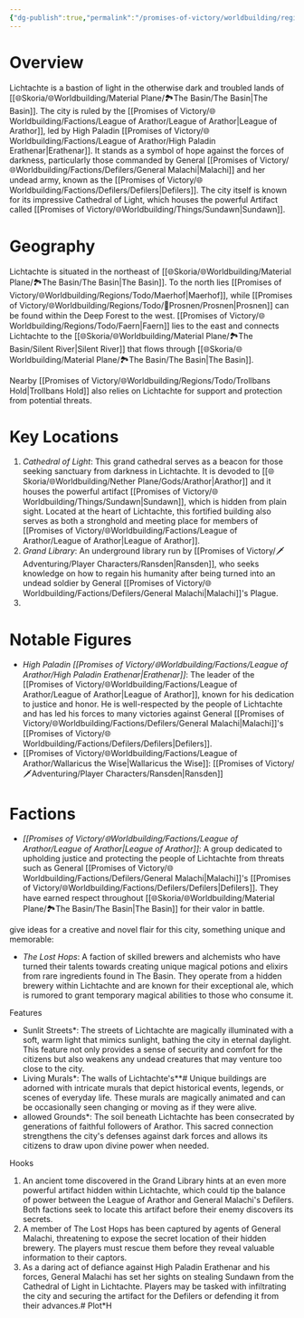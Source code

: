 ```yaml
---
{"dg-publish":true,"permalink":"/promises-of-victory/worldbuilding/regions/lichtachte/lichtachte/","title":"Lichtachte","noteIcon":"Settlement","created":"2023-01-25T02:26:53.868+01:00","updated":"2023-05-23T21:02:42.065+02:00"}
---
```


# Overview

Lichtachte is a bastion of light in the otherwise dark and troubled lands of [[🌐Skoria/🌐Worldbuilding/Material Plane/🏞️The Basin/The Basin\|The Basin]]. The city is ruled by the [[Promises of Victory/🌐Worldbuilding/Factions/League of Arathor/League of Arathor\|League of Arathor]], led by High Paladin [[Promises of Victory/🌐Worldbuilding/Factions/League of Arathor/High Paladin Erathenar\|Erathenar]]. It stands as a symbol of hope against the forces of darkness, particularly those commanded by General [[Promises of Victory/🌐Worldbuilding/Factions/Defilers/General Malachi\|Malachi]] and her undead army, known as the [[Promises of Victory/🌐Worldbuilding/Factions/Defilers/Defilers\|Defilers]]. The city itself is known for its impressive Cathedral of Light, which houses the powerful Artifact called [[Promises of Victory/🌐Worldbuilding/Things/Sundawn\|Sundawn]].

# Geography

Lichtachte is situated in the northeast of [[🌐Skoria/🌐Worldbuilding/Material Plane/🏞️The Basin/The Basin\|The Basin]]. To the north lies [[Promises of Victory/🌐Worldbuilding/Regions/Todo/Maerhof\|Maerhof]], while [[Promises of Victory/🌐Worldbuilding/Regions/Todo/🏰Prosnen/Prosnen\|Prosnen]] can be found within the Deep Forest to the west. [[Promises of Victory/🌐Worldbuilding/Regions/Todo/Faern\|Faern]] lies to the east and connects Lichtachte to the [[🌐Skoria/🌐Worldbuilding/Material Plane/🏞️The Basin/Silent River\|Silent River]] that flows through [[🌐Skoria/🌐Worldbuilding/Material Plane/🏞️The Basin/The Basin\|The Basin]].

Nearby [[Promises of Victory/🌐Worldbuilding/Regions/Todo/Trollbans Hold\|Trollbans Hold]] also relies on Lichtachte for support and protection from potential threats.

# Key Locations

1. *Cathedral of Light*: This grand cathedral serves as a beacon for those seeking sanctuary from darkness in Lichtachte. It is devoded to [[🌐Skoria/🌐Worldbuilding/Nether Plane/Gods/Arathor\|Arathor]] and it houses the powerful artifact [[Promises of Victory/🌐Worldbuilding/Things/Sundawn\|Sundawn]], which is hidden from plain sight. Located at the heart of Lichtachte, this fortified building also serves as both a stronghold and meeting place for members of [[Promises of Victory/🌐Worldbuilding/Factions/League of Arathor/League of Arathor\|League of Arathor]].
2. *Grand Library*: An underground library run by [[Promises of Victory/🗡️Adventuring/Player Characters/Ransden\|Ransden]], who seeks knowledge on how to regain his humanity after being turned into an undead soldier by General [[Promises of Victory/🌐Worldbuilding/Factions/Defilers/General Malachi\|Malachi]]'s Plague.
3. 


# Notable Figures

- *High Paladin [[Promises of Victory/🌐Worldbuilding/Factions/League of Arathor/High Paladin Erathenar\|Erathenar]]*: The leader of the [[Promises of Victory/🌐Worldbuilding/Factions/League of Arathor/League of Arathor\|League of Arathor]], known for his dedication to justice and honor. He is well-respected by the people of Lichtachte and has led his forces to many victories against General [[Promises of Victory/🌐Worldbuilding/Factions/Defilers/General Malachi\|Malachi]]'s [[Promises of Victory/🌐Worldbuilding/Factions/Defilers/Defilers\|Defilers]].
- [[Promises of Victory/🌐Worldbuilding/Factions/League of Arathor/Wallaricus the Wise\|Wallaricus the Wise]]: [[Promises of Victory/🗡️Adventuring/Player Characters/Ransden\|Ransden]]


# Factions

- *[[Promises of Victory/🌐Worldbuilding/Factions/League of Arathor/League of Arathor\|League of Arathor]]*: A group dedicated to upholding justice and protecting the people of Lichtachte from threats such as General [[Promises of Victory/🌐Worldbuilding/Factions/Defilers/General Malachi\|Malachi]]'s [[Promises of Victory/🌐Worldbuilding/Factions/Defilers/Defilers\|Defilers]]. They have earned respect throughout [[🌐Skoria/🌐Worldbuilding/Material Plane/🏞️The Basin/The Basin\|The Basin]] for their valor in battle.

give ideas for a creative and novel flair for this city, something unique and memorable:
- *The Lost Hops*: A faction of skilled brewers and alchemists who have turned their talents towards creating unique magical potions and elixirs from rare ingredients found in The Basin. They operate from a hidden brewery within Lichtachte and are known for their exceptional ale, which is rumored to grant temporary magical abilities to those who consume it.

 Features

- Sunlit Streets*: The streets of Lichtachte are magically illuminated with a soft, warm light that mimics sunlight, bathing the city in eternal daylight. This feature not only provides a sense of security and comfort for the citizens but also weakens any undead creatures that may venture too close to the city.
- Living Murals*: The walls of Lichtachte's**# Unique buildings are adorned with intricate murals that depict historical events, legends, or scenes of everyday life. These murals are magically animated and can be occasionally seen changing or moving as if they were alive.
- allowed Grounds*: The soil beneath Lichtachte has been consecrated by generations of faithful followers of Arathor. This sacred connection strengthens the city's defenses against dark forces and allows its citizens to draw upon divine power when needed.

 Hooks

1. An ancient tome discovered in the Grand Library hints at an even more powerful artifact hidden within Lichtachte, which could tip the balance of power between the League of Arathor and General Malachi's Defilers. Both factions seek to locate this artifact before their enemy discovers its secrets.
2. A member of The Lost Hops has been captured by agents of General Malachi, threatening to expose the secret location of their hidden brewery. The players must rescue them before they reveal valuable information to their captors.
3. As a daring act of defiance against High Paladin Erathenar and his forces, General Malachi has set her sights on stealing Sundawn from the Cathedral of Light in Lichtachte. Players may be tasked with infiltrating the city and securing the artifact for the Defilers or defending it from their advances.# Plot*H